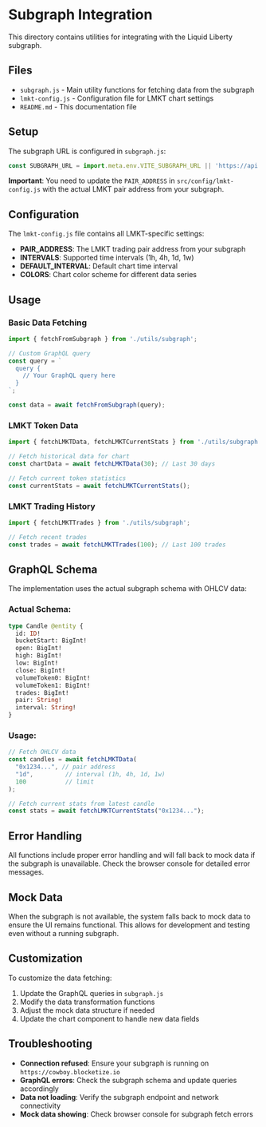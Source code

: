 # Subgraph Integration

This directory contains utilities for integrating with the Liquid Liberty subgraph.

## Files

- `subgraph.js` - Main utility functions for fetching data from the subgraph
- `lmkt-config.js` - Configuration file for LMKT chart settings
- `README.md` - This documentation file

## Setup

The subgraph URL is configured in `subgraph.js`:
```javascript
const SUBGRAPH_URL = import.meta.env.VITE_SUBGRAPH_URL || 'https://api.studio.thegraph.com/query/119680/liberty-market-alpha/v0.0.1';

```

**Important**: You need to update the `PAIR_ADDRESS` in `src/config/lmkt-config.js` with the actual LMKT pair address from your subgraph.

## Configuration

The `lmkt-config.js` file contains all LMKT-specific settings:

- **PAIR_ADDRESS**: The LMKT trading pair address from your subgraph
- **INTERVALS**: Supported time intervals (1h, 4h, 1d, 1w)
- **DEFAULT_INTERVAL**: Default chart time interval
- **COLORS**: Chart color scheme for different data series

## Usage

### Basic Data Fetching

```javascript
import { fetchFromSubgraph } from './utils/subgraph';

// Custom GraphQL query
const query = `
  query {
    // Your GraphQL query here
  }
`;

const data = await fetchFromSubgraph(query);
```

### LMKT Token Data

```javascript
import { fetchLMKTData, fetchLMKTCurrentStats } from './utils/subgraph';

// Fetch historical data for chart
const chartData = await fetchLMKTData(30); // Last 30 days

// Fetch current token statistics
const currentStats = await fetchLMKTCurrentStats();
```

### LMKT Trading History

```javascript
import { fetchLMKTTrades } from './utils/subgraph';

// Fetch recent trades
const trades = await fetchLMKTTrades(100); // Last 100 trades
```

## GraphQL Schema

The implementation uses the actual subgraph schema with OHLCV data:

### Actual Schema:

```graphql
type Candle @entity {
  id: ID!
  bucketStart: BigInt!
  open: BigInt!
  high: BigInt!
  low: BigInt!
  close: BigInt!
  volumeToken0: BigInt!
  volumeToken1: BigInt!
  trades: BigInt!
  pair: String!
  interval: String!
}
```

### Usage:

```javascript
// Fetch OHLCV data
const candles = await fetchLMKTData(
  "0x1234...", // pair address
  "1d",         // interval (1h, 4h, 1d, 1w)
  100           // limit
);

// Fetch current stats from latest candle
const stats = await fetchLMKTCurrentStats("0x1234...");
```

## Error Handling

All functions include proper error handling and will fall back to mock data if the subgraph is unavailable. Check the browser console for detailed error messages.

## Mock Data

When the subgraph is not available, the system falls back to mock data to ensure the UI remains functional. This allows for development and testing even without a running subgraph.

## Customization

To customize the data fetching:

1. Update the GraphQL queries in `subgraph.js`
2. Modify the data transformation functions
3. Adjust the mock data structure if needed
4. Update the chart component to handle new data fields

## Troubleshooting

- **Connection refused**: Ensure your subgraph is running on `https://cowboy.blocketize.io`
- **GraphQL errors**: Check the subgraph schema and update queries accordingly
- **Data not loading**: Verify the subgraph endpoint and network connectivity
- **Mock data showing**: Check browser console for subgraph fetch errors
